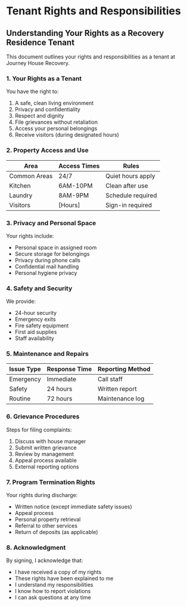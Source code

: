 # Tenant Rights and Responsibilities

## Understanding Your Rights as a Recovery Residence Tenant

This document outlines your rights and responsibilities as a tenant at Journey House Recovery.

### 1. Your Rights as a Tenant

You have the right to:
1. A safe, clean living environment
2. Privacy and confidentiality
3. Respect and dignity
4. File grievances without retaliation
5. Access your personal belongings
6. Receive visitors (during designated hours)

### 2. Property Access and Use

| Area | Access Times | Rules |
|------|--------------|-------|
| Common Areas | 24/7 | Quiet hours apply |
| Kitchen | 6AM-10PM | Clean after use |
| Laundry | 8AM-9PM | Schedule required |
| Visitors | [Hours] | Sign-in required |

### 3. Privacy and Personal Space

Your rights include:
- Personal space in assigned room
- Secure storage for belongings
- Privacy during phone calls
- Confidential mail handling
- Personal hygiene privacy

### 4. Safety and Security

We provide:
- 24-hour security
- Emergency exits
- Fire safety equipment
- First aid supplies
- Staff availability

### 5. Maintenance and Repairs

| Issue Type | Response Time | Reporting Method |
|------------|---------------|------------------|
| Emergency | Immediate | Call staff |
| Safety | 24 hours | Written report |
| Routine | 72 hours | Maintenance log |

### 6. Grievance Procedures

Steps for filing complaints:
1. Discuss with house manager
2. Submit written grievance
3. Review by management
4. Appeal process available
5. External reporting options

### 7. Program Termination Rights

Your rights during discharge:
- Written notice (except immediate safety issues)
- Appeal process
- Personal property retrieval
- Referral to other services
- Return of deposits (as applicable)

### 8. Acknowledgment

By signing, I acknowledge that:
- I have received a copy of my rights
- These rights have been explained to me
- I understand my responsibilities
- I know how to report violations
- I can ask questions at any time 